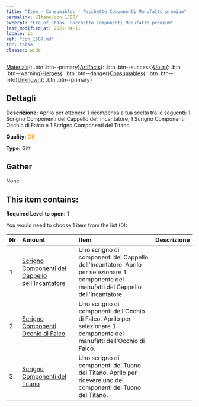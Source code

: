 ```yaml
---
title: "Item - Consumables - Pacchetto Componenti Manufatto premium"
permalink: /Items/con_1507/
excerpt: "Era of Chaos  Pacchetto Componenti Manufatto premium"
last_modified_at: 2021-04-11
locale: it
ref: "con_1507.md"
toc: false
classes: wide
---
```

 [Materials](/it/Items/){: .btn .btn--primary}[Artifacts](/it/Items/Artifacts/){: .btn .btn--success}[Units](/it/Items/Units/){: .btn .btn--warning}[Heroes](/it/Items/Heroes/){: .btn .btn--danger}[Consumables](/it/Items/Consumables/){: .btn .btn--info}[Unknown](/it/Items/Unknown/){: .btn .btn--primary}

## Dettagli
 **Descrizione:** Aprilo per ottenere 1 ricompensa a tua scelta tra le seguenti: 1 Scrigno Componenti del Cappello dell'Incantatore, 1 Scrigno Componenti Occhio di Falco e 1 Scrigno Componenti del Titano

 **Quality:** <span style="color: #FF8C00">OK</span>

 **Type:** Gift

## Gather

  None

## This item contains:

 **Required Level to open:** 1

 You would need to choose 1 item from the list (0):

  | Nr | Amount |     Item    | Descrizione |
  |:---|:-------|:------------|:-----------:|
  | 1 | [Scrigno Componenti del Cappello dell'Incantatore](/it/Items/con_1359/) | Uno scrigno di componenti del Cappello dell'Incantatore. Aprilo per selezionare 1 componente dei manufatti del Cappello dell'Incantatore. | 
  | 2 | [Scrigno Componenti Occhio di Falco](/it/Items/con_1349/) | Uno scrigno di componenti dell'Occhio di Falco. Aprilo per selezionare 1 componente dei manufatti dell'Occhio di Falco. | 
  | 3 | [Scrigno Componenti del Titano](/it/Items/con_1343/) | Uno scrigno di componenti del Tuono del Titano. Aprilo per ricevere uno dei componenti del Tuono del Titano. | 
